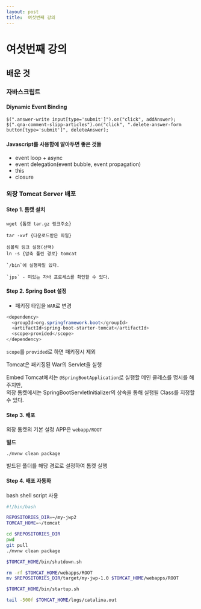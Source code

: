 ```yaml
---
layout: post
title:  여섯번째 강의
---
```


여섯번째 강의
=============

배운 것
-------

### 자바스크립트

#### Diynamic Event Binding

```
$(".answer-write input[type='submit']").on("click", addAnswer);
$(".qna-comment-slipp-articles").on("click", ".delete-answer-form button[type='submit']", deleteAnswer);
```

#### Javascript를 사용함에 알아두면 좋은 것들

-	event loop + async
-	event delegation(event bubble, event propagation)
-	this
-	closure

### 외장 Tomcat Server 배포

#### Step 1. 톰캣 설치

```
wget {톰캣 tar.gz 링크주소}

tar -xvf {다운로드받은 파일}

심볼릭 링크 설정(선택)
ln -s {압축 풀린 경로} tomcat

`/bin`에 실행파일 있다.

`jps` - 떠있는 자바 프로세스를 확인할 수 있다.
```

#### Step 2. Spring Boot 설정

-	패키징 타입을 `WAR`로 변경

```JAVA
<dependency>
  <groupId>org.springframework.boot</groupId>
  <artifactId>spring-boot-starter-tomcat</artifactId>
  <scope>provided</scope>
</dependency>
```

`scope`를 `provided`로 하면 패키징시 제외

Tomcat은 패키징된 War의 Servlet을 실행

Embed Tomcat에서는 `@SpringBootApplication`로 실행할 메인 클레스를 명시를 해주지만, <br> 외장 톰켓에서는 SpringBootServletInitializer의 상속을 통해 실행될 Class를 지정할 수 있다.

#### Step 3. 배포

외장 톰켓의 기본 설정 APP은 `webapp/ROOT`

**빌드**

```
./mvnw clean package
```

빌드된 폴더를 해당 경로로 설정하여 톰켓 실행

#### Step 4. 배포 자동화

bash shell script 사용

```bash
#!/bin/bash

REPOSITORIES_DIR=~/my-jwp2
TOMCAT_HOME=~/tomcat

cd $REPOSITORIES_DIR
pwd
git pull
./mvnw clean package

$TOMCAT_HOME/bin/shutdown.sh

rm -rf $TOMCAT_HOME/webapps/ROOT
mv $REPOSITORIES_DIR/target/my-jwp-1.0 $TOMCAT_HOME/webapps/ROOT

$TOMCAT_HOME/bin/startup.sh

tail -500f $TOMCAT_HOME/logs/catalina.out
```
